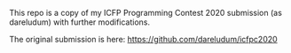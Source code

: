This repo is a copy of my ICFP Programming Contest 2020 submission (as dareludum) with further modifications.

The original submission is here: https://github.com/dareludum/icfpc2020
